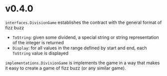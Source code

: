 # v0.4.0

`interfaces.DivisionGame` establishes the contract with the general format of fizz buzz

- `ToString`: given some dividend, a special string or string representation of the integer is returned
- `Display`: for all values in the range defined by start and end, each `ToString` value is displayed

`implementations.DivisionGame` is implements the game in a way that makes it easy to create a game of fizz buzz (or
any similar game).
